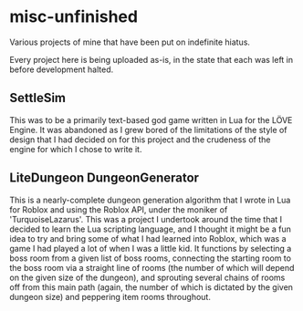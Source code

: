 # misc-unfinished
Various projects of mine that have been put on indefinite hiatus.

Every project here is being uploaded as-is, in the state that each was left in before development halted.

## SettleSim
This was to be a primarily text-based god game written in Lua for the LÖVE Engine. It was abandoned as I grew bored of the limitations of the style of design that I had decided on for this project and the crudeness of the engine for which I chose to write it.

## LiteDungeon DungeonGenerator
This is a nearly-complete dungeon generation algorithm that I wrote in Lua for Roblox and using the Roblox API, under the moniker of 'TurquoiseLazarus'. This was a project I undertook around the time that I decided to learn the Lua scripting language, and I thought it might be a fun idea to try and bring some of what I had learned into Roblox, which was a game I had played a lot of when I was a little kid. It functions by selecting a boss room from a given list of boss rooms, connecting the starting room to the boss room via a straight line of rooms (the number of which will depend on the given size of the dungeon), and sprouting several chains of rooms off from this main path (again, the number of which is dictated by the given dungeon size) and peppering item rooms throughout.
